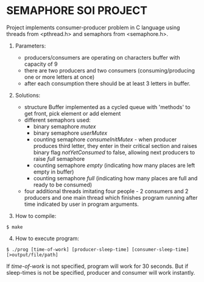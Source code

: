 # SEMAPHORE SOI PROJECT

Project implements consumer-producer problem in C language using threads from <pthread.h> and semaphors from <semaphore.h>.
1. Parameters:
	- producers/consumers are operating on characters buffer with capacity of 9
	- there are two producers and two consumers (consuming/producing one or more letters at once)
	- after each consumption there should be at least 3 letters in buffer.
2. Solutions:
	- structure Buffer implemented as a cycled queue with 'methods' to get front, pick element or add element 
	- different semaphors used:
		- binary semaphore *mutex*
		- binary semaphore *userMutex*
		- counting semaphore *consumeInitMutex* - when producer produces third letter, they enter in their critical section and raises binary flag *notYetConsumed* to false, allowing next producers to raise *full* semaphore 
		- counting semaphore *empty* (indicating how many places are left empty in buffer)
		- counting semaphore *full* (indicating how many places are full and ready to be consumed)
	- four additional threads imitating four people - 2 consumers and 2 producers and one main thread which finishes program running after time indicated by user in program arguments.
 
3. How to compile:
```
$ make
```
4. How to execute program:
```
$ ./prog [time-of-work] [producer-sleep-time] [consumer-sleep-time] [>output/file/path]
```
If *time-of-work* is not specified, program will work for 30 seconds. But if sleep-times is not be specified, producer and consumer will work instantly.



